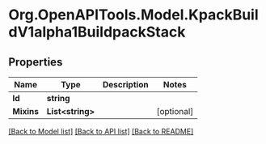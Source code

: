 
# Org.OpenAPITools.Model.KpackBuildV1alpha1BuildpackStack

## Properties

Name | Type | Description | Notes
------------ | ------------- | ------------- | -------------
**Id** | **string** |  | 
**Mixins** | **List&lt;string&gt;** |  | [optional] 

[[Back to Model list]](../README.md#documentation-for-models)
[[Back to API list]](../README.md#documentation-for-api-endpoints)
[[Back to README]](../README.md)

